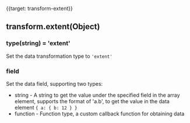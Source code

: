 {{target: transform-extent}}

## transform.extent(Object)

### type(string) = 'extent'

Set the data transformation type to `'extent'`

### field

Set the data field, supporting two types:

- string - A string to get the value under the specified field in the array element, supports the format of 'a.b', to get the value in the data element `{ a: { b: 12 } }`
- function - Function type, a custom callback function for obtaining data
